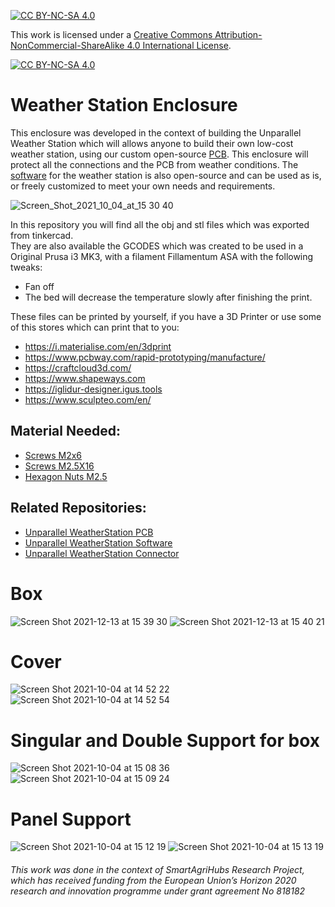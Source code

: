 [![CC BY-NC-SA 4.0][cc-by-nc-sa-shield]][cc-by-nc-sa]

This work is licensed under a
[Creative Commons Attribution-NonCommercial-ShareAlike 4.0 International License][cc-by-nc-sa].

[![CC BY-NC-SA 4.0][cc-by-nc-sa-image]][cc-by-nc-sa]

[cc-by-nc-sa]: http://creativecommons.org/licenses/by-nc-sa/4.0/
[cc-by-nc-sa-image]: https://licensebuttons.net/l/by-nc-sa/4.0/88x31.png
[cc-by-nc-sa-shield]: https://img.shields.io/badge/License-CC%20BY--NC--SA%204.0-lightgrey.svg

# Weather Station Enclosure
This enclosure was developed in the context of building the Unparallel Weather Station which will allows anyone to build their own low-cost weather station, using our custom open-source [PCB](https://github.com/unparallel-innovation/WeatherStation-PCB). This enclosure will protect all the connections and the PCB from weather conditions.
The [software](https://github.com/unparallel-innovation/WeatherStation-Software) for the weather station is also open-source and can be used as is, or freely customized to meet your own needs and requirements.

![Screen_Shot_2021_10_04_at_15 30 40](https://user-images.githubusercontent.com/26066095/138713219-c90ea93e-5307-4b6b-b340-df82bbf6a2a4.png)


In this repository you will find all the obj and stl files which was  exported from tinkercad.<br>
They are also available the GCODES which was created to be used in a Original Prusa i3 MK3, with a filament Fillamentum ASA with the following tweaks: <br>
- Fan off
- The bed will decrease the temperature slowly after finishing the print.

These files can be printed by yourself, if you have a 3D Printer or use some of this stores which can print that to you:
- https://i.materialise.com/en/3dprint
- https://www.pcbway.com/rapid-prototyping/manufacture/
- https://craftcloud3d.com/ 
- https://www.shapeways.com
- https://iglidur-designer.igus.tools
- https://www.sculpteo.com/en/

## Material Needed:
* [Screws M2x6](https://www.tme.eu/pt/details/b2x6_bn20039/cavilhas/bossard/3183884/)
* [Screws M2.5X16](https://www.tme.eu/pt/details/m2.5x16_d912-a4/cavilhas/kraftberg/)
* [Hexagon Nuts M2.5](https://www.tme.eu/pt/en/details/b2.5_bn629/nuts/bossard/1348426/)


## Related Repositories:
*	[Unparallel WeatherStation PCB](https://github.com/unparallel-innovation/WeatherStation-PCB)
*	[Unparallel WeatherStation Software](https://github.com/unparallel-innovation/WeatherStation-Software)
*	[Unparallel WeatherStation Connector](https://github.com/unparallel-innovation/WeatherStation-Connector)

# Box <br>
![Screen Shot 2021-12-13 at 15 39 30](https://user-images.githubusercontent.com/26066095/145841977-a4190fca-99a4-4325-ba91-5ddd7c4fc6b7.png)
![Screen Shot 2021-12-13 at 15 40 21](https://user-images.githubusercontent.com/26066095/145842167-ca50fe90-bc3f-4f6a-a085-a662f0e29866.png)

# Cover
![Screen Shot 2021-10-04 at 14 52 22](https://user-images.githubusercontent.com/26066095/135863587-1ac4f1ed-bb31-4e4b-985d-14917cd4e857.png)
![Screen Shot 2021-10-04 at 14 52 54](https://user-images.githubusercontent.com/26066095/135863695-c75a7d51-c73e-4864-b770-4e465dad76c8.png)

# Singular and Double Support for box
![Screen Shot 2021-10-04 at 15 08 36](https://user-images.githubusercontent.com/26066095/135866191-9ff66586-4e1c-4d89-99c2-119e5bfd836a.png)
![Screen Shot 2021-10-04 at 15 09 24](https://user-images.githubusercontent.com/26066095/135866306-be8ee5a4-716f-44e3-a514-b978f83a1e04.png)

# Panel Support 
![Screen Shot 2021-10-04 at 15 12 19](https://user-images.githubusercontent.com/26066095/135866798-eaec5687-180b-4704-9a04-91e3fd433735.png)
![Screen Shot 2021-10-04 at 15 13 19](https://user-images.githubusercontent.com/26066095/135866984-91180aa9-8383-44cf-815e-2943200998aa.png)

###### This work was done in the context of SmartAgriHubs Research Project, which has received funding from the European Union’s Horizon 2020 research and innovation programme under grant agreement No 818182
